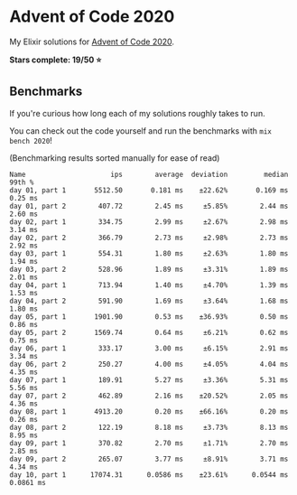 # Advent of Code 2020

My Elixir solutions for [Advent of Code 2020](https://adventofcode.com/2020).

**Stars complete: 19/50 :star:**

## Benchmarks

If you're curious how long each of my solutions roughly takes to run.

You can check out the code yourself and run the benchmarks with `mix bench 2020`!

(Benchmarking results sorted manually for ease of read)

```
Name                     ips        average  deviation         median         99th %
day 01, part 1       5512.50       0.181 ms    ±22.62%       0.169 ms        0.25 ms
day 01, part 2        407.72        2.45 ms     ±5.85%        2.44 ms        2.60 ms
day 02, part 1        334.75        2.99 ms     ±2.67%        2.98 ms        3.14 ms
day 02, part 2        366.79        2.73 ms     ±2.98%        2.73 ms        2.92 ms
day 03, part 1        554.31        1.80 ms     ±2.63%        1.80 ms        1.94 ms
day 03, part 2        528.96        1.89 ms     ±3.31%        1.89 ms        2.01 ms
day 04, part 1        713.94        1.40 ms     ±4.70%        1.39 ms        1.53 ms
day 04, part 2        591.90        1.69 ms     ±3.64%        1.68 ms        1.80 ms
day 05, part 1       1901.90        0.53 ms    ±36.93%        0.50 ms        0.86 ms
day 05, part 2       1569.74        0.64 ms     ±6.21%        0.62 ms        0.75 ms
day 06, part 1        333.17        3.00 ms     ±6.15%        2.91 ms        3.34 ms
day 06, part 2        250.27        4.00 ms     ±4.05%        4.04 ms        4.35 ms
day 07, part 1        189.91        5.27 ms     ±3.36%        5.31 ms        5.56 ms
day 07, part 2        462.89        2.16 ms    ±20.52%        2.05 ms        4.36 ms
day 08, part 1       4913.20        0.20 ms    ±66.16%        0.20 ms        0.26 ms
day 08, part 2        122.19        8.18 ms     ±3.73%        8.13 ms        8.95 ms
day 09, part 1        370.82        2.70 ms     ±1.71%        2.70 ms        2.85 ms
day 09, part 2        265.07        3.77 ms     ±8.91%        3.71 ms        4.34 ms
day 10, part 1      17074.31      0.0586 ms    ±23.61%      0.0544 ms      0.0861 ms
```
